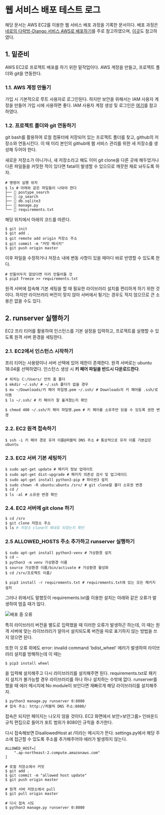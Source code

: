 # 웹 서비스 배포 테스트 로그

해당 문서는 AWS EC2를 이용한 웹 서비스 배포 과정을 기록한 문서이다. 배포 과정은 [네로의 다락방-Django 서비스 AWS로 배포하기](https://nerogarret.tistory.com/45)를 주로 참고하였으며, [이곳](https://ssungkang.tistory.com/entry/django-AWS-EC2%EB%A1%9C-%EB%B0%B0%ED%8F%AC)도 참고하였다. 



## 1. 밑준비

AWS EC2로 프로젝트 배포를 하기 위한 밑작업이다. AWS 계정을 만들고, 프로젝트 폴더와 git을 연동한다. 

### 1.1. AWS 계정 만들기

가입 시 기본적으로 루트 사용자로 로그인된다. 하지만 보안을 위해서는 IAM 사용자 계정을 만들어 가입 시에 사용하면 좋다. IAM 사용자 계정 생성 및 로그인은 [여기]()를 참고하였다. 



### 1.2. 프로젝트 폴더와 git 연동하기

git bash를 활용하여 로컬 컴퓨터에 저장되어 있는 프로젝트 폴더를 찾고, github의 저장소와 연동시킨다. 이 때 미리 본인의 github에 웹 서비스 관리를 위한 새 저장소를 생성해 두어야 한다. 

새로운 저장소가 아니거나, 새 저장소라고 해도 이미 git clone을 다른 곳에 해두었거나 다른 파일들을 커밋한 적이 있다면 fatal이 발생할 수 있으므로 깨끗한 채로 놔두도록 하자. 

```shell
# 명령어 실행 위치
$ ls # 아래와 같은 파일들이 나와야 한다
├── 📂 postype_search
├── 📂 cp_search
├── 📄 db.sqlite3
├── 📄 manage.py
└── 📄 requirements.txt
```

해당 위치에서 아래의 코드를 따른다.

```shell
$ git init
$ git add .
$ git remote add origin 저장소 주소
$ git commit -m "커밋 메시지"
$ git push origin master
```

이후 파일을 수정하거나 저장소 내에 변동 사항이 있을 때마다 바로 반영할 수 있도록 한다. 

```shell
# 만들어두지 않았다면 미리 만들어둘 것
$ pip3 freeze >> requirements.txt
```

원격 서버에 접속해 기본 세팅을 할 때 필요한 라이브러리 설치를 편리하게 하기 위한 것이다. 하지만 라이브러리 버전이 맞지 않아 서버에서 튕기는 경우도 적지 않으므로 큰 소용은 없을 수도 있다. 



## 2. runserver 실행하기

EC2 프리 티어를 활용하여 인스턴스를 기본 설정을 입력하고, 프로젝트를 실행할 수 있도록 원격 서버 환경을 세팅한다. 

### 2.1. EC2에서 인스턴스 시작하기

프리 티어는 사용량이나 서버 선택에 있어 제한이 존재한다. 원격 서버로는 ubuntu 18.04를 선택하였다. 인스턴스 생성 시 **키 페어 파일을 반드시 다운로드한다**.

```shell
# 위치는 C:/Users/ 안의 홈 폴더
$ mkdir ~/.ssh/ # ~/.ssh 폴더가 없을 경우
$ mv ~/Downloads/키 페어 파일명.pem ~/.ssh/ # Downloads의 키 페어를 .ssh/로 이동
$ ls ~/.ssh/ # 키 페어가 잘 옮겨졌는지 확인

$ chmod 400 ~/.ssh/키 페어 파일명.pem # 키 페어를 소유주만 읽을 수 있도록 권한 변경
```



### 2.2. EC2 원격 접속하기

```shell
$ ssh -i 키 페어 경로 유저 이름@퍼블릭 DNS 주소 # 통상적으로 유저 이름 기본값은 ubuntu
```



### 2.3. EC2 서버 기본 세팅하기

```shell
$ sudo apt-get update # 패키지 정보 업데이트
$ sudo apt-get dist-upgrade # 패키지 의존성 검사 및 업그레이드
$ sudo apt-get install python3-pip # 파이썬3 설치
$ sudo chown -R ubuntu:ubuntu /srv/ # git clone할 폴더 소유권 변경
$ cd /
$ ls -al # 소유권 변경 확인
```



### 2.4. EC2 서버에 git clone 하기

```sh
$ cd /srv
$ git clone 저장소 주소
$ ls # 저장소 clone이 제대로 되었는지 확인
```



### 2.5 ALLOWED_HOSTS 주소 추가하고 runserver 실행하기

```shell
$ sudo apt-get install python3-venv # 가상환경 설치
$ cd ~
$ python3 -m venv 가상환경 이름
$ source 가상환경 이름/bin/activate # 가상환경 활성화
$ cd /srv/프로젝트 이름/

$ pip3 install -r requirements.txt # requirements.txt에 있는 모든 패키지 설치
```

그러나 위에서도 말했듯이 requirements.txt를 이용한 설치는 아래와 같은 오류가 발생하여 멈출 때가 많다. 

![배포 중 오류](https://user-images.githubusercontent.com/58945760/107650175-8b826a80-6cc1-11eb-83d4-28dc8fe06764.PNG)

특히 라이브러리 버전을 별도로 입력했을 때 이러한 오류가 발생하곤 하는데, 이 때는 원격 서버에 맞는 라이브러리가 알아서 설치되도록 버전을 따로 표기하지 않는 방법을 쓰지 않으면 된다.  

또한 이 오류 외에도 error: invalid command 'bdist_wheel' 에러가 발생하여 라이브러리 설치를 방해하는데 이 때는 

```shell
$ pip3 install wheel 
```

을 입력해 설치해주고 다시 라이브러리를 설치해주면 된다.  requirements.txt로 패키지 설치가 불가능할 경우 라이브러리를 하나 하나 설치하는 수밖에 없다. runserver를 했을 때 에러 메시지에 No module이 보인다면 재빠르게 해당 라이브러리를 설치해주자.

```shell
$ python3 manage.py runserver 0:8080
# 접속 주소: http://퍼블릭 DNS 주소:8080/
```

접속은 되지만 페이지는 나오지 않을 것이다. EC2 화면에서 보안>보안그룹> 인바운드 규칙 편집으로 들어가 포트 범위가 8080인 규칙을 추가한다. 

다시 접속해보면 DisallowedHost at /이라는 메시지가 뜬다. settings.py에서 해당 주소에 접근할 수 있도록 주소를 추가해주어야 에러가 발생하지 않는다. 

```
ALLOWED_HOST=[
	".ap-northeast-2.compute.amazonaws.com"
]
```

 ```shell
# 로컬 저장소에서 커밋
$ git add .
$ git commit -m "allowed host update"
$ git push origin master

# 원격 서버 저장소에서 pull
$ git pull origin master

# 다시 접속 시도
$ python3 manage.py runserver 0:8080
 ```



